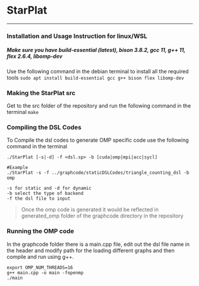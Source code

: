 # StarPlat
---
### Installation and Usage Instruction for linux/WSL

##### Make sure you have build-essential (latest), bison 3.8.2, gcc 11, g++ 11, flex 2.6.4, libomp-dev
 Use the following command in the debian terminal to install all the required tools
 ``` sudo apt install build-essential gcc g++ bison flex libomp-dev ```

### Making the StarPlat src

Get to the src folder of the repository and run the following command in the terminal
``` make ```

### Compiling the DSL Codes
To Compile the dsl codes to generate OMP specific code use the following command in the terminal
```
./StarPlat [-s|-d] -f <dsl.sp> -b [cuda|omp|mpi|acc|sycl]

#Example
./StarPlat -s -f ../graphcode/staticDSLCodes/triangle_counting_dsl -b omp

-s for static and -d for dynamic
-b select the type of backend
-f the dsl file to input
```
>Once the omp code is generated it would be reflected in generated_omp folder of the graphcode directory in the repository

### Running the OMP code

In the graphcode folder there is a main.cpp file, edit out the dsl file name in the header and modify path for the loading different graphs and then compile and run using g++.
```  
export OMP_NUM_THREADS=16
g++ main.cpp -o main -fopenmp 
./main
```



